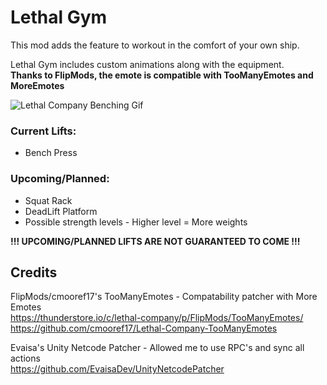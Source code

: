 # Lethal Gym
This mod adds the feature to workout in the comfort of your own ship.

Lethal Gym includes custom animations along with the equipment.  
**Thanks to FlipMods, the emote is compatible with TooManyEmotes and MoreEmotes**

![Lethal Company Benching Gif](https://imgur.com/6SGjN07.gif)

### Current Lifts:
- Bench Press

### Upcoming/Planned:
- Squat Rack
- DeadLift Platform
- Possible strength levels - Higher level = More weights

**!!! UPCOMING/PLANNED LIFTS ARE NOT GUARANTEED TO COME !!!** 

## Credits
FlipMods/cmooref17's TooManyEmotes - Compatability patcher with More Emotes  
https://thunderstore.io/c/lethal-company/p/FlipMods/TooManyEmotes/  
https://github.com/cmooref17/Lethal-Company-TooManyEmotes

Evaisa's Unity Netcode Patcher - Allowed me to use RPC's and sync all actions  
https://github.com/EvaisaDev/UnityNetcodePatcher
